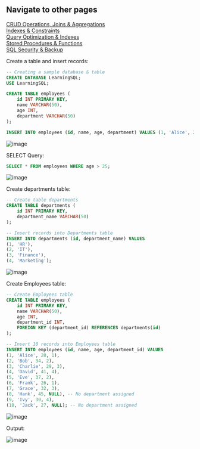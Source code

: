 ## Navigate to other pages   
 [CRUD Operations, Joins & Aggregations](02_CRUD_Joins_Aggregations/crud_joins.md)  
 [Indexes & Constraints](03_Indexes_Constraints/indexes_constraints.md)  
 [Query Optimization & Indexes](04_Query_Optimization/query_optimization.md)  
 [Stored Procedures & Functions](05_Stored_Procedures_Functions/sp_functions.md)  
 [SQL Security & Backup](06_Security_Backup/security_backup.md)

Create a table and insert records:
```sql
-- Creating a sample database & table
CREATE DATABASE LearningSQL;
USE LearningSQL;

CREATE TABLE employees (
    id INT PRIMARY KEY,
    name VARCHAR(50),
    age INT,
    department VARCHAR(50)
);

INSERT INTO employees (id, name, age, department) VALUES (1, 'Alice', 28, 'HR');

```
![image](https://github.com/user-attachments/assets/87c390d8-28ab-4850-ace3-49636d4ccb9a)

SELECT Query:

```sql
SELECT * FROM employees WHERE age > 25;

```
![image](https://github.com/user-attachments/assets/505a921b-86d4-4b36-83c4-4262aaa98b32)

Create departments table:
```sql
-- Create table departments
CREATE TABLE departments (
    id INT PRIMARY KEY,
    department_name VARCHAR(50)
);

-- Insert records into Departments table
INSERT INTO departments (id, department_name) VALUES
(1, 'HR'),
(2, 'IT'),
(3, 'Finance'),
(4, 'Marketing');
```
![image](https://github.com/user-attachments/assets/8329c829-bdcb-4277-b30c-937a2a847ebb)

Create Employees table:
```sql
-- Create Employees table
CREATE TABLE employees (
    id INT PRIMARY KEY,
    name VARCHAR(50),
    age INT,
    department_id INT,
    FOREIGN KEY (department_id) REFERENCES departments(id)
);

-- Insert 10 records into Employees table
INSERT INTO employees (id, name, age, department_id) VALUES
(1, 'Alice', 28, 1),
(2, 'Bob', 34, 2),
(3, 'Charlie', 29, 3),
(4, 'David', 41, 4),
(5, 'Eve', 37, 2),
(6, 'Frank', 26, 1),
(7, 'Grace', 32, 3),
(8, 'Hank', 45, NULL), -- No department assigned
(9, 'Ivy', 30, 4),
(10, 'Jack', 27, NULL); -- No department assigned
```
![image](https://github.com/user-attachments/assets/878e7531-d9e9-4cfd-9f8c-830c78652e1a)

Output:

![image](https://github.com/user-attachments/assets/2be3c2e7-a278-47da-9d6e-9cce21238f9d)
